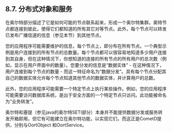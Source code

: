 ## 8.7. 分布式对象和服务
在奥尔特部分描述了它是如何可能的节点联系起来，形成一个奥尔特集群。奥特节点都连接到彼此，使得它们都知道的所有其它对等节点。此外，每个节点可以转发已发布广播信道的信息（参见本节）到其他节点。

您的应用程序可能需要维护的信息，每个节点上，即分布在所有节点。一个典型示例是用户连接到的所有节点的总数量。每个节点都可以很容易地知道多少用户连接到其自身，但在这种情况下，你想知道的连接的所有节点的所有用户的总次数（例如，显示在用户界面中的数量）。您要分发的信息是“数据实体” - 在这种情况下，用户连接到每个节点的数量 - 而这一特征命名为“数据分发”。具有每个节点分配其自己的数据实体允许每个节点知道其他节点的数据实体，并计算用户的总数。

此外，您的应用程序可能需要一个特定节点上执行某些操作。例如，您的应用程序可能需要访问数据库系统，是出于安全方面的一个特定节点只访问。此功能被命名为“业务转发”。

奥尔特和塞提（参见java的奥尔特SETI部分）本身并不能提供数据分发或服务转发开箱即用，但它有可能建立在奥尔特功能，以实现它们，而这正是CometD提供，分别与OortObject 和OortService。
